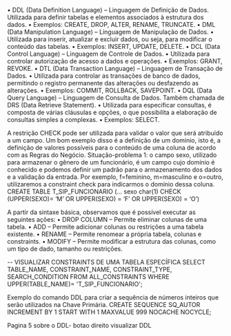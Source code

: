 • DDL (Data Definition Language) – Linguagem de Definição de Dados.
Utilizada para definir tabelas e elementos associados à estrutura dos dados.
• Exemplos: CREATE, DROP, ALTER, RENAME, TRUNCATE.
• DML (Data Manipulation Language) – Linguagem de Manipulação de
Dados.
• Utilizada para inserir, atualizar e excluir dados, ou seja, para modificar o
conteúdo das tabelas.
• Exemplos: INSERT, UPDATE, DELETE.
• DCL (Data Control Language) – Linguagem de Controle de Dados.
• Utilizada para controlar autorização de acesso a dados e operações.
• Exemplos: GRANT, REVOKE.
• DTL (Data Transaction Language) – Linguagem de Transação de Dados.
• Utilizada para controlar as transações de banco de dados, permitindo o
registro permanente das alterações ou desfazendo as alterações.
• Exemplos: COMMIT, ROLLBACK, SAVEPOINT.
• DQL (Data Query Language) – Linguagem de Consulta de Dados.
Também chamada de DRS (Data Retrieve Statement).
• Utilizada para especificar consultas, é composta de várias cláusulas e
opções, o que possibilita a elaboração de consultas simples a complexas.
• Exemplos: SELECT.


A restrição CHECK pode ser utilizada para validar o valor que será atribuído a
um campo. Um bom exemplo disso é a definição de um domínio, isto é, a definição de
valores possíveis para o conteúdo de uma coluna de acordo com as Regras do
Negócio.
Situação-problema 1: o campo sexo, utilizado para armazenar o gênero de
um funcionário, é um campo cujo domínio é conhecido e podemos definir um padrão
para o armazenamento dos dados e a validação da entrada. Por exemplo, f=feminino,
m=masculino e o=outro, utilizaremos a constraint check para indicarmos o domínio
dessa coluna.
CREATE TABLE T_SIP_FUNCIONARIO (...
sexo char(1) CHECK (UPPER(SEXO)= ‘M’ OR UPPER(SEXO) = ‘F’ OR
UPPER(SEXO) = ‘O’)


A partir da sintaxe básica, observamos que é possível executar as seguintes
ações:
• DROP COLUMN – Permite eliminar colunas de uma tabela.
• ADD – Permite adicionar colunas ou restrições a uma tabela existente.
• RENAME – Permite renomear a própria tabela, colunas e constraints.
• MODIFY – Permite modificar a estrutura das colunas, como um tipo de dado,
tamanho ou restrições.

-- VISUALIZAR CONSTRAINTS DE UMA TABELA ESPECÍFICA
SELECT TABLE_NAME, CONSTRAINT_NAME,
       CONSTRAINT_TYPE, SEARCH_CONDITION
  FROM ALL_CONSTRAINTS
 WHERE UPPER(TABLE_NAME)= 'T_SIP_FUNCIONARIO';

 Exemplo do comando DDL para criar a sequência de números inteiros que
serão utilizados na Chave Primária.
CREATE SEQUENCE SQ_AUTOR
INCREMENT BY 1
START WITH 1
MAXVALUE 999
NOCACHE
NOCYCLE;

Pagina 5 sobre o DDL- botao direito visualizar DDL